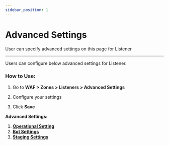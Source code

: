 ```yaml
---
sidebar_position: 1
---
```

# Advanced Settings

User can specify advanced settings on this page for Listener

---

Users can configure below advanced settings for Listener.

### How to Use:

1. Go to **WAF > Zones > Listeners > Advanced Settings**

2. Configure your settings

3. Click **Save**

**Advanced Settings:** 

1. [**Operational Setting**](operational-settings.md)
2. [**Bot Settings**](bot-settings.md)
3. [**Staging Settings**](staging-settings.md)
